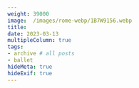 ```yaml
---
weight: 39000
image:  /images/rome-webp/1B7W9156.webp
title:
date: 2023-03-13
multipleColumn: true
tags:
- archive # all posts
- ballet
hideMeta: true
hideExif: true
---
```


